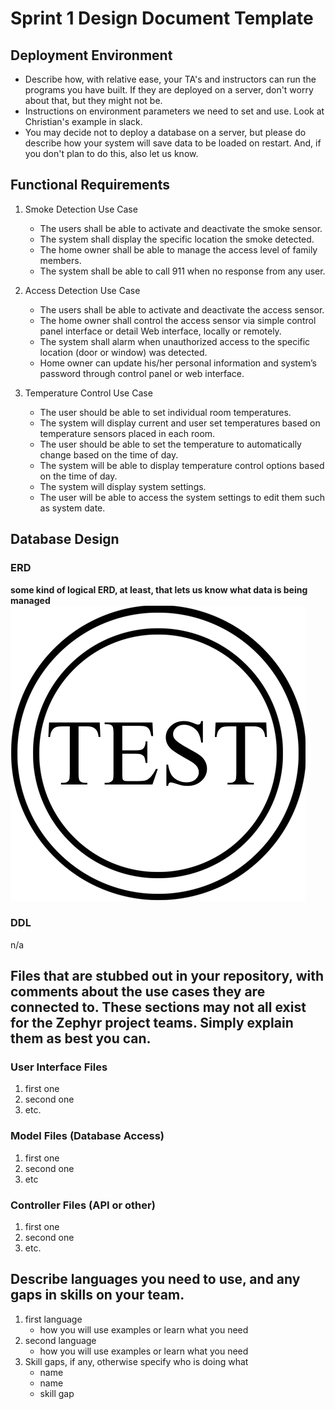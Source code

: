 # Sprint 1 Design Document Template

## Deployment Environment

- Describe how, with relative ease, your TA's and instructors can run  the programs you have built. If they are deployed on a server, don't worry about that, but they might not be. 
- Instructions on environment parameters we need to set and use. Look at Christian's example in slack. 
- You may decide not to deploy a database on a server, but please do describe how your system will save data to be loaded on restart. And, if you don't plan to do this, also let us know. 

## Functional Requirements

1. Smoke Detection Use Case
	- The users shall be able to activate and deactivate the smoke sensor.
	- The system shall display the specific location the smoke detected.
	- The home owner shall be able to manage the access level of family members.
	- The system shall be able to call 911 when no response from any user.
2. Access Detection Use Case		
	- The users shall be able to activate and deactivate the access sensor.
	- The home owner shall control the access sensor via simple control panel interface or detail Web interface, locally or remotely.
	- The system shall alarm when unauthorized access to the specific location (door or window) was detected.
	- Home owner can update his/her personal information and system’s password through control panel or web interface.

3. Temperature Control Use Case
	- The user should be able to set individual room temperatures.
	- The system will display current and user set temperatures based on temperature sensors placed in each room.
	- The user should be able to set the temperature to automatically change based on the time of day. 
	- The system will be able to display temperature control options based on the time of day.
	- The system will display system settings.
	- The user will be able to access the system settings to edit them such as system date.

## Database Design

### ERD

**some kind of logical ERD, at least, that lets us know what data is being managed**
![ERD](../UseCaseDiagrams/example.png)

### DDL 

n/a

## Files that are stubbed out in your repository, with comments about the use cases they are connected to. These sections may not all exist for the Zephyr project teams. Simply explain them as best you can. 

### User Interface Files

1. first one
2. second one
3. etc.


### Model Files (Database Access)

1. first one
2. second one
3. etc


### Controller Files (API or other)

1. first one 
2. second one
3. etc. 

## Describe languages you need to use, and any gaps in skills on your team. 

1. first language 
    - how you will use examples or learn what you need
2. second language 
    - how you will use examples or learn what you need
3. Skill gaps, if any, otherwise specify who is doing what
    - name
    - name
    - skill gap 
